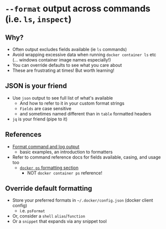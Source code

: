 # `--format` output across commands (i.e. `ls`, `inspect`)

## Why?

- Often output excludes fields available (ie `ls` commands)
- Avoid wrapping excessive data when running `docker container ls` etc (... windows container image names especially!)
- You can override defaults to see what you care about
- These are frustrating at times! But worth learning!

## JSON is your friend

- Use `json` output to see full list of what's available
    - And how to refer to it in your custom format strings 
    - `Fields` are case sensitive 
    - and sometimes named different than in `table` formatted headers
- `jq` is your friend (pipe to it)

## References

- [Format command and log output](https://docs.docker.com/config/formatting/)
    - basic examples, an introduction to formatters
- Refer to command reference docs for fields available, casing, and usage too
    - [`docker ps` formatting section](https://docs.docker.com/engine/reference/commandline/ps/#formatting) 
        - NOT `docker container ps` reference!

## Override default formatting

- Store your preferred formats in `~/.docker/config.json` (docker client config)
    - i.e. `psFormat` 
- Or, consider a `shell` `alias`/`function`
- Or a `snippet` that expands via any snippet tool
